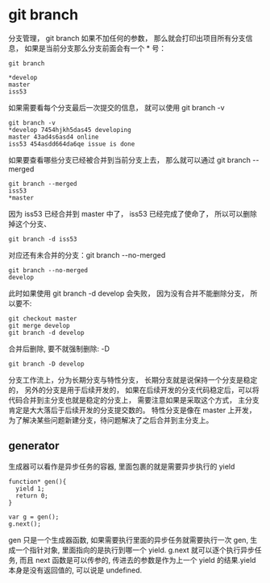 # git branch

分支管理， git branch 如果不加任何的参数， 那么就会打印出项目所有分支信息， 如果是当前分支那么分支前面会有一个 * 号：
```
git branch

*develop
master
iss53
```
如果需要看每个分支最后一次提交的信息， 就可以使用 git branch -v
```
git branch -v
*develop 7454hjkh5das45 developing
master 43ad4s6asd4 online
iss53 454asdd664da6qe issue is done
```
如果要查看哪些分支已经被合并到当前分支上去， 那么就可以通过 git branch --merged
```
git branch --merged
iss53
*master
```
因为 iss53 已经合并到 master 中了， iss53 已经完成了使命了， 所以可以删除掉这个分支、
```
git branch -d iss53
```
对应还有未合并的分支：git branch --no-merged
```
git branch --no-merged
develop
```
此时如果使用 git branch -d develop 会失败， 因为没有合并不能删除分支， 所以要不:
```
git checkout master
git merge develop
git branch -d develop
```
合并后删除,  要不就强制删除: -D
```
git branch -D develop
```
分支工作流上，分为长期分支与特性分支， 长期分支就是说保持一个分支是稳定的， 另外的分支是用于后续开发的， 如果在后续开发的分支代码稳定后，可以将代码合并到主分支也就是稳定的分支上， 需要注意如果是采取这个方式， 主分支肯定是大大落后于后续开发的分支提交数的。
特性分支是像在 master 上开发， 为了解决某些问题新建分支，待问题解决了之后合并到主分支上。

## generator
生成器可以看作是异步任务的容器, 里面包裹的就是需要异步执行的 yield
```
function* gen(){
  yield 1;
  return 0;
}

var g = gen();
g.next();
```
gen 只是一个生成器函数, 如果需要执行里面的异步任务就需要执行一次 gen, 生成一个指针对象, 里面指向的是执行到哪一个 yield.
g.next 就可以逐个执行异步任务, 而且 next 函数是可以传参的, 传进去的参数是作为上一个 yield 的结果.yield 本身是没有返回值的, 可以说是 undefined.
